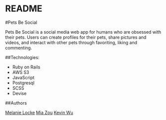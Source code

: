 # README

#Pets Be Social

Pets Be Social is a social media web app for humans who are obsessed with their pets. Users can create profiles for their pets, share pictures and videos, and interact with other pets through favoriting, liking and commenting.

##Technologies:

* Ruby on Rails
* AWS S3
* JavaScript
* Postgresql
* SCSS
* Devise

##Authors

[Melanie Locke](https://github.com/MelanieALocke)
[Mia Zou](https://github.com/MiaZou)
[Kevin Wu](https://github.com/kevinjwu30)